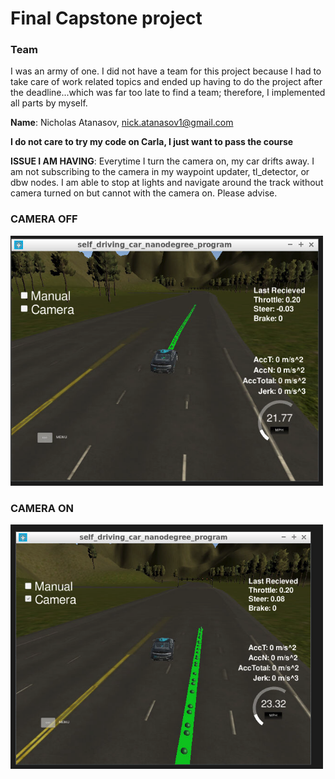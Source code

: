 # Final Capstone project

### Team

I was an army of one. I did not have a team for this project because I had to take care of work related topics and ended up having to do the project after the deadline...which was far too late to find a team; therefore, I implemented all parts by myself.

**Name**: Nicholas Atanasov, nick.atanasov1@gmail.com


**I do not care to try my code on Carla, I just want to pass the course**

**ISSUE I AM HAVING**: Everytime I turn the camera on, my car drifts away. I am not subscribing to the camera in my waypoint updater, tl_detector, or dbw nodes. I am able to stop at lights and navigate around the track without camera turned on but cannot with the camera on. Please advise.

### CAMERA OFF

<img src="imgs/no_cam.png" width= "500"/>
     
     
### CAMERA ON

<img src="imgs/drift.png"
width = "500"/>

